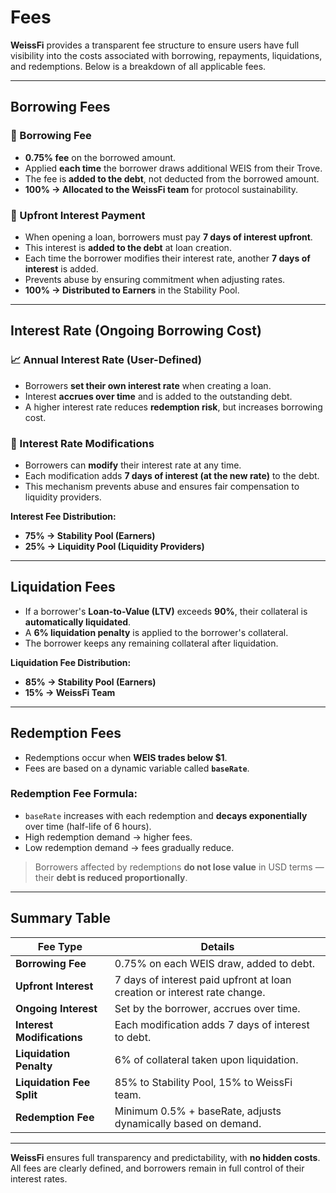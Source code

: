 # Fees

**WeissFi** provides a transparent fee structure to ensure users have full visibility into the costs associated with borrowing, repayments, liquidations, and redemptions. Below is a breakdown of all applicable fees.

---

## Borrowing Fees

### 📌 Borrowing Fee

- **0.75% fee** on the borrowed amount.
- Applied **each time** the borrower draws additional WEIS from their Trove.
- The fee is **added to the debt**, not deducted from the borrowed amount.
- **100% → Allocated to the WeissFi team** for protocol sustainability.

### 💸 Upfront Interest Payment

- When opening a loan, borrowers must pay **7 days of interest upfront**.
- This interest is **added to the debt** at loan creation.
- Each time the borrower modifies their interest rate, another **7 days of interest** is added.
- Prevents abuse by ensuring commitment when adjusting rates.
- **100% → Distributed to Earners** in the Stability Pool.

---

## Interest Rate (Ongoing Borrowing Cost)

### 📈 Annual Interest Rate (User-Defined)

- Borrowers **set their own interest rate** when creating a loan.
- Interest **accrues over time** and is added to the outstanding debt.
- A higher interest rate reduces **redemption risk**, but increases borrowing cost.

### 🔁 Interest Rate Modifications

- Borrowers can **modify** their interest rate at any time.
- Each modification adds **7 days of interest (at the new rate)** to the debt.
- This mechanism prevents abuse and ensures fair compensation to liquidity providers.

**Interest Fee Distribution:**

- **75% → Stability Pool (Earners)**
- **25% → Liquidity Pool (Liquidity Providers)**

---

## Liquidation Fees

- If a borrower's **Loan-to-Value (LTV)** exceeds **90%**, their collateral is **automatically liquidated**.
- A **6% liquidation penalty** is applied to the borrower's collateral.
- The borrower keeps any remaining collateral after liquidation.

**Liquidation Fee Distribution:**

- **85% → Stability Pool (Earners)**
- **15% → WeissFi Team**

---

## Redemption Fees

- Redemptions occur when **WEIS trades below $1**.
- Fees are based on a dynamic variable called **`baseRate`**.

### Redemption Fee Formula:

- `baseRate` increases with each redemption and **decays exponentially** over time (half-life of 6 hours).
- High redemption demand → higher fees.  
- Low redemption demand → fees gradually reduce.

> Borrowers affected by redemptions **do not lose value** in USD terms — their **debt is reduced proportionally**.

---

## Summary Table

| **Fee Type**               | **Details**                                                                 |
|----------------------------|------------------------------------------------------------------------------|
| **Borrowing Fee**          | 0.75% on each WEIS draw, added to debt.                                     |
| **Upfront Interest**       | 7 days of interest paid upfront at loan creation or interest rate change.   |
| **Ongoing Interest**       | Set by the borrower, accrues over time.                                     |
| **Interest Modifications** | Each modification adds 7 days of interest to debt.                          |
| **Liquidation Penalty**    | 6% of collateral taken upon liquidation.                                    |
| **Liquidation Fee Split**  | 85% to Stability Pool, 15% to WeissFi team.                                 |
| **Redemption Fee**         | Minimum 0.5% + baseRate, adjusts dynamically based on demand.               |

---

**WeissFi** ensures full transparency and predictability, with **no hidden costs**. All fees are clearly defined, and borrowers remain in full control of their interest rates.
